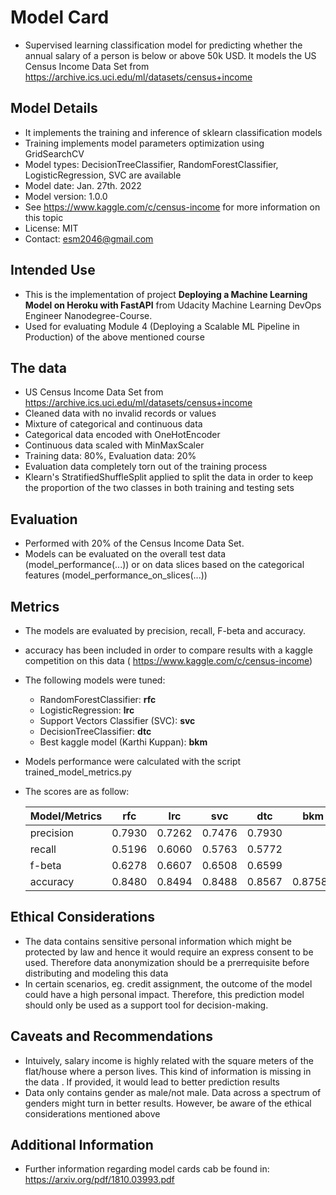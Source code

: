 # Model Card

- Supervised learning classification model for predicting whether the annual salary of a person is below or above 50k USD. It models the US Census Income Data Set from https://archive.ics.uci.edu/ml/datasets/census+income

## Model Details

- It implements the training and inference of sklearn classification models
- Training implements model parameters optimization using GridSearchCV
- Model types:  DecisionTreeClassifier, RandomForestClassifier, LogisticRegression, SVC are available
- Model date: Jan. 27th.  2022
- Model version: 1.0.0
- See https://www.kaggle.com/c/census-income for more information on this topic
- License: MIT
- Contact: esm2046@gmail.com

## Intended Use

- This is the implementation of project **Deploying a Machine Learning Model on Heroku with FastAPI**  from Udacity Machine Learning DevOps Engineer Nanodegree-Course.
- Used for evaluating Module 4 (Deploying a Scalable ML Pipeline in Production) of the above mentioned course

## The data

- US Census Income Data Set from https://archive.ics.uci.edu/ml/datasets/census+income
- Cleaned data with no invalid records or values
- Mixture of categorical and continuous data
- Categorical data encoded with OneHotEncoder
- Continuous data scaled with MinMaxScaler
- Training data: 80%, Evaluation data: 20%
- Evaluation data completely torn out of the training process
- Klearn's StratifiedShuffleSplit applied to split the data in order  to keep the proportion of the two classes in both training and testing sets

## Evaluation
- Performed with 20% of the Census Income Data Set.
- Models can be evaluated on the overall test data (model_performance(...)) or on data slices based on the categorical features (model_performance_on_slices(...))

## Metrics
- The models are evaluated by precision, recall, F-beta and accuracy.
- accuracy has been included in order to compare results with a kaggle competition on this data ( https://www.kaggle.com/c/census-income)
- The following models were tuned:
    - RandomForestClassifier: **rfc**
    - LogisticRegression: **lrc**
    - Support Vectors Classifier (SVC): **svc**
    - DecisionTreeClassifier: **dtc**
    - Best kaggle model (Karthi Kuppan): **bkm**
- Models performance were calculated with the script trained_model_metrics.py
- The scores are as follow:

    | Model/Metrics | rfc | lrc | svc | dtc | bkm |
    | ------- | ------ | ------ | ------ | ------ | ------ |
    | precision     | 0.7930 | 0.7262 | 0.7476 | 0.7930 |  |
    | recall        | 0.5196 | 0.6060 | 0.5763 | 0.5772 |  |
    | f-beta        | 0.6278 | 0.6607 | 0.6508 | 0.6599 |  |
    | accuracy      | 0.8480 | 0.8494 | 0.8488 | 0.8567 | 0.87584 |

## Ethical Considerations
- The data contains sensitive personal information which might be protected by law and hence it would require an express consent to be used. Therefore data anonymization should be a prerrequisite before distributing and modeling this data
- In certain scenarios, eg. credit assignment, the outcome of the model could have a high personal impact. Therefore, this prediction model should only be used as a support tool for decision-making. 

## Caveats and Recommendations

- Intuively, salary income is highly related with the square meters of the flat/house where a person lives. This kind of information is missing in the data . If provided, it would lead to better prediction results 
- Data only contains gender as male/not male. Data across a spectrum of genders might turn in better results. However, be aware of the ethical considerations mentioned above

## Additional Information

- Further information regarding model cards cab be found in:  https://arxiv.org/pdf/1810.03993.pdf